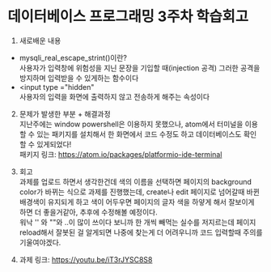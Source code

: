 데이터베이스 프로그래밍 3주차 학습회고
=====================================

1. 새로배운 내용  
- mysqli_real_escape_strint()이란?  
  사용자가 입력창에 위험성을 지닌 문장을 기입할 때(injection 공격) 그러한 공격을 방지하며 입력받을 수 있게하는 함수이다
- <input type ="hidden"  
  사용자의 입력을 화면에 출력하지 않고 전송하게 해주는 속성이다


2. 문제가 발생한 부분 + 해결과정  
지난주에는 window powershell은 이용하지 못했으나, atom에서 터미널을 이용할 수 있는 패키지를 설치해서 한 화면에서 코드 수정도 하고 데이터베이스도 확인할 수 있게되었다!  
패키지 링크: https://atom.io/packages/platformio-ide-terminal


3. 회고  
과제를 업로드 하면서 생각한건데 색의 이름을 선택하면 페이지의 background color가 바뀌는 식으로 과제를 진행했는데, create나 edit 페이지로 넘어갈때 바뀐 배경색이 유지되게 하고
색이 어두우면 페이지의 글자 색을 하얗게 해서 잘보이게 하면 더 좋을거같아, 추후에 수정해볼 예정이다.  
워낙 '' 와 ""와 ..이 많이 쓰이다 보니까 한 개씩 빼먹는 실수를 저지르는데 페이지 reload해서 잘봇된 걸 알게되면 나중에 찾는게 더 어려우니까 코드 입력할때 주의를 기울여야겠다.


4. 과제 링크: https://youtu.be/iT3rJYSC8S8
